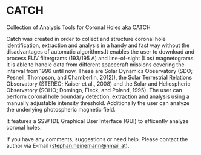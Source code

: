 # CATCH
Collection of Analysis Tools for Coronal Holes aka CATCH

Catch was created in order to collect and structure coronal hole identification, extraction and analysis in a handy and fast way without the disadvantages of automatic algorithms.It enables the user to download and process EUV filtergrams (193/195 A) and line-of-sight (Los) magnetograms. It is  able  to  handle  data  from  different  spacecraft  missions  covering  the interval  from  1996  until  now.  These  are  Solar Dynamics Observatory (SDO; Pesnell, Thompson, and Chamberlin, 2012)),  the  Solar  Terrestrial  Relations Observatory  (STEREO;  Kaiser et al.,  2008)  and  the  Solar  and  Heliospheric Observatory (SOHO; Domingo, Fleck, and Poland, 1995). The  user  can  perform  coronal hole  boundary  detection,  extraction  and  analysis  using  a  manually  adjustable  intensity  threshold.  Additionally the user can analyze the underlying photospheric magnetic field.

It features a SSW IDL Graphical User Interface (GUI) to efficently analyze coronal holes.

If you have any comments, suggestions or need help. Please contact the author via E-mail (stephan.heinemann@hmail.at).
